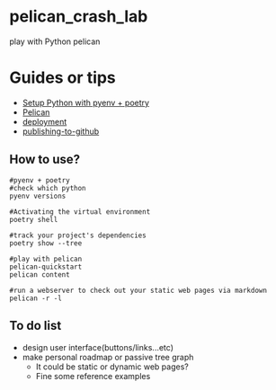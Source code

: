 # pelican_crash_lab
play with Python pelican

# Guides or tips

* [Setup Python with pyenv + poetry](https://github.com/hong539/setup_dev_environment/tree/main/programing_languages/python#usage-with-pyenvpoetry)
* [Pelican](https://getpelican.com/)
* [deployment](https://docs.getpelican.com/en/latest/publish.html#deployment)
* [publishing-to-github](https://docs.getpelican.com/en/latest/tips.html#publishing-to-github)

## How to use?

```shell
#pyenv + poetry
#check which python
pyenv versions

#Activating the virtual environment 
poetry shell

#track your project's dependencies
poetry show --tree

#play with pelican
pelican-quickstart
pelican content

#run a webserver to check out your static web pages via markdown
pelican -r -l
```

## To do list

* design user interface(buttons/links...etc)
* make personal roadmap or passive tree graph
    * It could be static or dynamic web pages?
    * Fine some reference examples